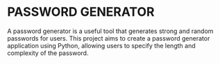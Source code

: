 # PASSWORD GENERATOR

A password generator is a useful tool that generates strong and random passwords for users. This project aims to create a password generator application using Python, allowing users to specify the length and complexity of the password.
